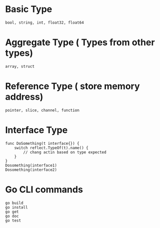 # Basic Type
```
bool, string, int, float32, float64
```
# Aggregate Type ( Types from other types)
```
array, struct
```
# Reference Type ( store memory address)
```
pointer, slice, channel, function
```
# Interface Type
```
func DoSomething(t interface{}) {
    switch reflect.TypeOf(t).name() {
        // chang actin based on type expected
    }
}
Dosomething(interface1)
Dosomething(interface2)
```
# Go CLI commands
```
go build
go install
go get
go doc
go test
```
